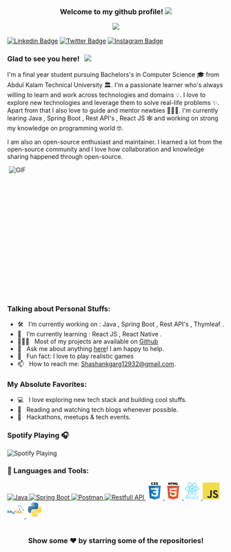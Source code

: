 <h3 align="center">
  Welcome to my github profile!
  <img src="https://media.giphy.com/media/hvRJCLFzcasrR4ia7z/giphy.gif" width="28">
</h3>

<!-- Typing SVG by DenverCoder1 - https://github.com/DenverCoder1/readme-typing-svg -->
<p align="center">
  <a href="https://github.com/DenverCoder1/readme-typing-svg"><img src="https://readme-typing-svg.herokuapp.com?color=F73C07&lines=Welcome+to+Programming+world;I+am+Shashank+Garg+.+%F0%9F%91%8B+;I+am+a+programmer+.;Computer%20Engineer;Always%20learning%20new%20things&center=true&width=380&height=45"></a>
</p>

[![Linkedin Badge](https://img.shields.io/badge/LinkedIn-0077B5?style=for-the-badge&logo=linkedin&logoColor=white)](https://www.linkedin.com/in/shashank-garg-1471aa182/)
[![Twitter Badge](https://img.shields.io/badge/Twitter-1DA1F2?style=for-the-badge&logo=twitter&logoColor=white)](https://twitter.com/Shashan36885009)
[![Instagram Badge](https://img.shields.io/badge/Instagram-E4405F?style=for-the-badge&logo=instagram&logoColor=white)](https://www.instagram.com/shashank_garg7578/?hl=en)
<!--[![Telegram Badge](https://img.shields.io/badge/Telegram-2CA5E0?style=for-the-badge&logo=telegram&logoColor=white)](https://t.me/)
[![Medium Badge](https://img.shields.io/badge/Medium-12100E?style=for-the-badge&logo=medium&logoColor=white)](https://.medium.com/)
-->
### Glad to see you here! &nbsp; ![](https://visitor-badge.glitch.me/badge?page_id=Shashankgarg7578&style=flat-square&color=0088cc)

I'm a final year student pursuing Bachelors's in Computer Science 🎓 from Abdul Kalam Technical University 🏛. I'm a passionate learner who's always willing to learn and work across technologies and domains 💡. I love to explore new technologies and leverage them to solve real-life problems ✨. Apart from that I also love to guide and mentor newbies 👨🏻‍💻. I'm currently learing Java , Spring Boot , Rest API's , React JS 🕸️  and working on strong my knowledge on programming world 🤓.

I am also an open-source enthusiast and maintainer. I learned a lot from the open-source community and I love how collaboration and knowledge sharing happened through open-source.


<img align="right" alt="GIF" src="https://github.com/abhisheknaiidu/abhisheknaiidu/blob/master/code.gif?raw=true" width="500" height="320" />

### Talking about Personal Stuffs:

- 🛠 &nbsp; I’m currently working on  : Java , Spring Boot , Rest API's , Thymleaf .
- 🚀 &nbsp; I’m currently learning  : React JS , React Native .
- 👨🏻‍💻 &nbsp; Most of my projects are available on [Github](https://github.com/Shashankgarg7578/)
- 💬 &nbsp; Ask me about anything [here](https://www.linkedin.com/in/shashank-garg-1471aa182/)! I am happy to help.
- 👾 &nbsp; Fun fact: I love to play realistic games
- 📫 &nbsp; How to reach me: Shashankgarg12932@gmail.com.

### My Absolute Favorites:

- 💻 &nbsp; I love exploring new tech stack and building cool stuffs.
- 📰 &nbsp; Reading and watching tech blogs whenever possible.
- 🍕 &nbsp; Hackathons, meetups & tech events.



### Spotify Playing 🎧


<img src="https://now-playing-codestackr.vercel.app/api/spotify-playing" alt="Spotify Playing" width="350" />


### 🔨 Languages and Tools:

<p align="left"> <a href="https://www.javatpoint.com/java-tutorial" target="_blank"> <img src="https://static.javatpoint.com/images/logo/javahome.png" alt="Java" width="40" height="40"/>  </a> <a href="https://www.javatpoint.com/spring-boot-tutorial" target="_blank"> <img src="https://static.javatpoint.com/springboot/images/spring-boot-home.jpg" alt="Spring Boot" width="40" height="40"/> <a href="https://postman.com" target="_blank"> <img src="https://www.vectorlogo.zone/logos/getpostman/getpostman-icon.svg" alt="Postman" width="40" height="40"/> </a> <a href="https://www.javatpoint.com/restful-web-services-tutorial" target="_blank"> <img src="https://static.javatpoint.com/tutorial/restful-web-services/images/restful-tutorial.png" alt="Restfull API" width="40" height="40"/> </a> <a href="https://www.w3schools.com/css/" target="_blank"> <img src="https://raw.githubusercontent.com/devicons/devicon/master/icons/css3/css3-original-wordmark.svg" alt="css3" width="40" height="40"/> </a> <a href="https://www.w3.org/html/" target="_blank"> <img src="https://raw.githubusercontent.com/devicons/devicon/master/icons/html5/html5-original-wordmark.svg" alt="html5" width="40" height="40"/> </a> <a href="https://reactjs.org/" target="_blank"> <img src="https://raw.githubusercontent.com/devicons/devicon/master/icons/react/react-original-wordmark.svg" alt="react" width="40" height="40"/> </a> <a href="https://developer.mozilla.org/en-US/docs/Web/JavaScript" target="_blank"> <img src="https://raw.githubusercontent.com/devicons/devicon/master/icons/javascript/javascript-original.svg" alt="javascript" width="40" height="40"/> </a> <a href="https://www.mysql.com/" target="_blank"> <img src="https://raw.githubusercontent.com/devicons/devicon/master/icons/mysql/mysql-original-wordmark.svg" alt="mysql" width="40" height="40"/> </a> <a href="https://www.python.org" target="_blank"> <img src="https://raw.githubusercontent.com/devicons/devicon/master/icons/python/python-original.svg" alt="python" width="40" height="40"/> </a>   </p>


#

<div align="center">

### Show some ❤️ by starring some of the repositories!

</div>

